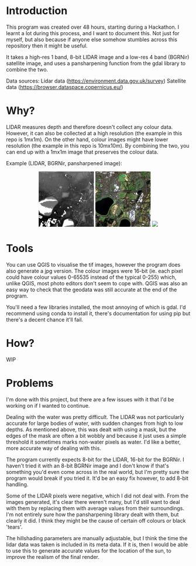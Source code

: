 # Introduction
This program was created over 48 hours, starting during a Hackathon. I learnt a lot during this process, and I want to document this. Not just for myself, but also because if anyone else somehow stumbles across this repository then it might be useful. 

It takes a high-res 1 band, 8-bit LIDAR image and a low-res 4 band (BGRNir) satellite image, and uses a pansharpening function from the gdal library to combine the two. 

Data sources:
Lidar data (https://environment.data.gov.uk/survey) 
Satellite data (https://browser.dataspace.copernicus.eu/)

# Why?
LIDAR measures depth and therefore doesn't collect any colour data. However, it can also be collected at a high resolution (the example in this repo is 1mx1m). On the other hand, colour images might have lower resolution (the example in this repo is 10mx10m). By combining the two, you can end up with a 1mx1m image that preserves the colour data.

Example (LIDAR, BGRNir, pansharpened image):
<p align="center">
  <img src="src/lidar1.jpg" width="30%" />
  <img src="src/satellite1.jpg" width="30%" />
  <img src="src/output_file.jpg" width="30%" />
</p>

# Tools
You can use QGIS to visualise the tif images, however the program does also generate a jpg version. The colour images were 16-bit (ie. each pixel could have colour values 0-65535 instead of the typical 0-255) which, unlike QGIS, most photo editors don't seem to cope with. QGIS was also an easy way to check that the geodata was still accurate at the end of the program. 

You'll need a few libraries installed, the most annoying of which is gdal. I'd recommend using conda to install it, there's documentation for using pip but there's a decent chance it'll fail. 

# How?
WIP

# Problems
I'm done with this project, but there are a few issues with it that I'd be working on if I wanted to continue.

Dealing with the water was pretty difficult. The LIDAR was not particularly accurate for large bodies of water, with sudden changes from high to low depths. As mentioned above, this was dealt with using a mask, but the edges of the mask are often a bit wobbly and because it just uses a simple threshold it sometimes marks non-water pixels as water. I'd like a better, more accurate way of dealing with this.

The program currently expects 8-bit for the LIDAR, 16-bit for the BGRNir. I haven't tried it with an 8-bit BGRNir image and I don't know if that's something you'd even come across in the real world, but I'm pretty sure the program would break if you tried it. It'd be an easy fix however, to add 8-bit handling. 

Some of the LIDAR pixels were negative, which I did not deal with. From the images generated, it's clear there weren't many, but I'd still want to deal with them by replacing them with average values from their surroundings. I'm not entirely sure how the pansharpening library dealt with them, but clearly it did. I think they might be the cause of certain off colours or black 'tears'.

The hillshading parameters are manually adjustable, but I think the time the lidar data was taken is included in its meta data. If it is, then I would be able to use this to generate accurate values for the location of the sun, to improve the realism of the final render.
